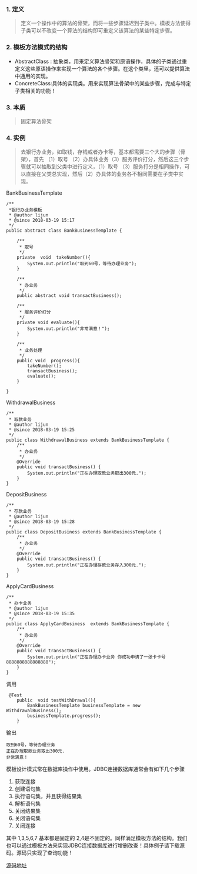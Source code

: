 ### 1. 定义
> 定义一个操作中的算法的骨架，而将一些步骤延迟到子类中。模板方法使得子类可以不改变一个算法的结构即可重定义该算法的某些特定步骤。

### 2. 模板方法模式的结构   

- AbstractClass : 抽象类，用来定义算法骨架和原语操作，具体的子类通过重定义这些原语操作来实现一个算法的各个步骤。在这个类里，还可以提供算法中通用的实现。
- ConcreteClass:具体的实现类。用来实现算法骨架中的某些步骤，完成与特定子类相关的功能！

### 3. 本质 
> 固定算法骨架

### 4. 实例 
> 去银行办业务，如取钱，存钱或者办卡等，基本都需要三个大的步骤（骨架），首先 （1）取号 （2）办具体业务（3）服务评价打分，然后这三个步骤就可以抽取到父类中进行定义，（1）取号 （3）服务打分是相同操作，可以直接在父类总实现，然后（2）办具体的业务各不相同需要在子类中实现。

BankBusinessTemplate
```
/**
 *银行办业务模板
 * @author lijun
 * @since 2018-03-19 15:17
 */
public abstract class BankBusinessTemplate {

    /**
     * 取号
     */
    private  void  takeNumber(){
        System.out.println("取到60号，等待办理业务");
    }

    /**
     * 办业务
     */
    public abstract void transactBusiness();

    /**
     * 服务评价打分
     */
    private void evaluate(){
        System.out.println("非常满意！");
    }

    /**
     * 业务处理
     */
    public void  progress(){
        takeNumber();
        transactBusiness();
        evaluate();
    }

}
```


WithdrawalBusiness
```
/**
 * 取款业务
 * @author lijun
 * @since 2018-03-19 15:25
 */
public class WithdrawalBusiness extends BankBusinessTemplate {
    /**
     * 办业务
     */
    @Override
    public void transactBusiness() {
        System.out.println("正在办理取款业务取出300元.");
    }
}
```

DepositBusiness
```
/**
 * 存款业务
 * @author lijun
 * @since 2018-03-19 15:28
 */
public class DepositBusiness extends BankBusinessTemplate {
    /**
     * 办业务
     */
    @Override
    public void transactBusiness() {
        System.out.println("正在办理存款业务存入300元.");
    }
}
```


ApplyCardBusiness
```
/**
 * 办卡业务
 * @author lijun
 * @since 2018-03-19 15:35
 */
public class ApplyCardBusiness  extends BankBusinessTemplate {
    /**
     * 办业务
     */
    @Override
    public void transactBusiness() {
        System.out.println("正在办理办卡业务 你成功申请了一张卡卡号 8888888888888888");
    }
}

```

调用

```
 @Test
    public  void testWithDrawal(){
        BankBusinessTemplate businessTemplate = new WithdrawalBusiness();
        businessTemplate.progress();
    }
```

输出

```
取到60号，等待办理业务
正在办理取款业务取出300元.
非常满意！
```

模板设计模式常在数据库操作中使用。JDBC连接数据库通常会有如下几个步骤   
1. 获取连接  
2. 创建语句集  
3. 执行语句集，并且获得结果集  
4. 解析语句集  
5. 关闭结果集  
6. 关闭语句集  
7. 关闭连接 

其中 1,3,5,6,7 基本都是固定的  2,4是不固定的。同样满足模板方法的结构。我们也可以通过模板方法来实现JDBC连接数据库进行增删改查！具体例子请下载源码。源码只实现了查询功能！


[源码地址](https://github.com/ljmomo/learn-pattern)